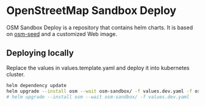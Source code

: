 # OpenStreetMap Sandbox Deploy

OSM Sandbox Deploy is a repository that contains helm charts. It is based on [osm-seed](https://github.com/developmentseed/osm-seed) and a customized Web image.


## Deploying locally

Replace the values in values.template.yaml and deploy it into kubernetes cluster.

```sh
helm dependency update
helm upgrade --install osm --wait osm-sandbox/ -f values.dev.yaml -f osm-sandbox/values.yaml --dry-run
# helm upgrade --install osm --wait osm-sandbox/ -f values.dev.yaml
```